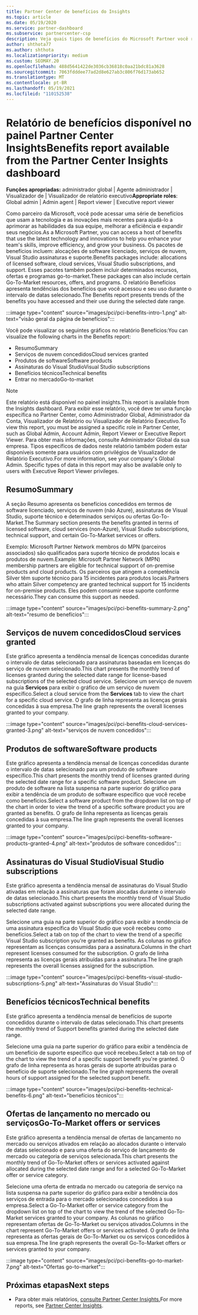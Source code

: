 ```yaml
---
title: Partner Center de benefícios do Insights
ms.topic: article
ms.date: 05/19/2020
ms.service: partner-dashboard
ms.subservice: partnercenter-csp
description: Veja quais tipos de benefícios do Microsoft Partner você recebeu para ajudar a expandir seus negócios, melhorar a eficiência e aprimorar as habilidades da sua equipe.
author: shthota77
ms.author: shthota
ms.localizationpriority: medium
ms.custom: SEOMAY.20
ms.openlocfilehash: 488d5641422de3036cb36818c0aa21bdc81a3628
ms.sourcegitcommit: 7063fdddee77ad2d8e627ab3c806f76d173ab652
ms.translationtype: MT
ms.contentlocale: pt-BR
ms.lasthandoff: 05/19/2021
ms.locfileid: "110152538"
---
```

# <a name="benefits-report-available-from-the-partner-center-insights-dashboard"></a><span data-ttu-id="6d48e-103">Relatório de benefícios disponível no painel Partner Center Insights</span><span class="sxs-lookup"><span data-stu-id="6d48e-103">Benefits report available from the Partner Center Insights dashboard</span></span>

<span data-ttu-id="6d48e-104">**Funções apropriadas:** administrador global | Agente administrador | Visualizador de | Visualizador de relatório executivo</span><span class="sxs-lookup"><span data-stu-id="6d48e-104">**Appropriate roles**: Global admin | Admin agent | Report viewer | Executive report viewer</span></span>

<span data-ttu-id="6d48e-105">Como parceiro da Microsoft, você pode acessar uma série de benefícios que usam a tecnologia e as inovações mais recentes para ajudá-lo a aprimorar as habilidades da sua equipe, melhorar a eficiência e expandir seus negócios.</span><span class="sxs-lookup"><span data-stu-id="6d48e-105">As a Microsoft Partner, you can access a host of benefits that use the latest technology and innovations to help you enhance your team's skills, improve efficiency, and grow your business.</span></span> <span data-ttu-id="6d48e-106">Os pacotes de benefícios incluem: alocações de software licenciado, serviços de nuvem, Visual Studio assinaturas e suporte.</span><span class="sxs-lookup"><span data-stu-id="6d48e-106">Benefits packages include: allocations of licensed software, cloud services, Visual Studio subscriptions, and support.</span></span> <span data-ttu-id="6d48e-107">Esses pacotes também podem incluir determinados recursos, ofertas e programas go-to-market.</span><span class="sxs-lookup"><span data-stu-id="6d48e-107">These packages can also include certain Go-To-Market resources, offers, and programs.</span></span> <span data-ttu-id="6d48e-108">O relatório Benefícios apresenta tendências dos benefícios que você acessou e seu uso durante o intervalo de datas selecionado.</span><span class="sxs-lookup"><span data-stu-id="6d48e-108">The Benefits report presents trends of the benefits you have accessed and their use during the selected date range.</span></span>

:::image type="content" source="images/pci/pci-benefits-intro-1.png" alt-text="visão geral da página de benefícios":::

<span data-ttu-id="6d48e-110">Você pode visualizar os seguintes gráficos no relatório Benefícios:</span><span class="sxs-lookup"><span data-stu-id="6d48e-110">You can visualize the following charts in the Benefits report:</span></span>

- <span data-ttu-id="6d48e-111">Resumo</span><span class="sxs-lookup"><span data-stu-id="6d48e-111">Summary</span></span>
- <span data-ttu-id="6d48e-112">Serviços de nuvem concedidos</span><span class="sxs-lookup"><span data-stu-id="6d48e-112">Cloud services granted</span></span>
- <span data-ttu-id="6d48e-113">Produtos de software</span><span class="sxs-lookup"><span data-stu-id="6d48e-113">Software products</span></span>
- <span data-ttu-id="6d48e-114">Assinaturas do Visual Studio</span><span class="sxs-lookup"><span data-stu-id="6d48e-114">Visual Studio subscriptions</span></span>
- <span data-ttu-id="6d48e-115">Benefícios técnicos</span><span class="sxs-lookup"><span data-stu-id="6d48e-115">Technical benefits</span></span>
- <span data-ttu-id="6d48e-116">Entrar no mercado</span><span class="sxs-lookup"><span data-stu-id="6d48e-116">Go-to-market</span></span>

 > [!NOTE]
 > <span data-ttu-id="6d48e-117">Este relatório está disponível no painel insights.</span><span class="sxs-lookup"><span data-stu-id="6d48e-117">This report is available from the Insights dashboard.</span></span> <span data-ttu-id="6d48e-118">Para exibir esse relatório, você deve ter uma função específica no Partner Center, como Administrador Global, Administrador da Conta, Visualizador de Relatório ou Visualizador de Relatório Executivo.</span><span class="sxs-lookup"><span data-stu-id="6d48e-118">To view this report, you must be assigned a specific role in Partner Center, such as Global Admin, Account Admin, Report Viewer or Executive Report Viewer.</span></span> <span data-ttu-id="6d48e-119">Para obter mais informações, consulte Administrador Global da sua empresa. Tipos específicos de dados neste relatório também podem estar disponíveis somente para usuários com privilégios de Visualizador de Relatório Executivo.</span><span class="sxs-lookup"><span data-stu-id="6d48e-119">For more information, see your company's Global Admin. Specific types of data in this report may also be available only to users with Executive Report Viewer privileges.</span></span>

## <a name="summary"></a><span data-ttu-id="6d48e-120">Resumo</span><span class="sxs-lookup"><span data-stu-id="6d48e-120">Summary</span></span>

<span data-ttu-id="6d48e-121">A seção Resumo apresenta os benefícios concedidos em termos de software licenciado, serviços de nuvem (não Azure), assinaturas de Visual Studio, suporte técnico e determinados serviços ou ofertas Go-To-Market.</span><span class="sxs-lookup"><span data-stu-id="6d48e-121">The Summary section presents the benefits granted in terms of licensed software, cloud services (non-Azure), Visual Studio subscriptions, technical support, and certain Go-To-Market services or offers.</span></span>

<span data-ttu-id="6d48e-122">Exemplo: Microsoft Partner Network membros do MPN (parceiros associados) são qualificados para suporte técnico de produtos locais e produtos de nuvem.</span><span class="sxs-lookup"><span data-stu-id="6d48e-122">Example: Microsoft Partner Network (MPN) membership partners are eligible for technical support of on-premise products and cloud products.</span></span> <span data-ttu-id="6d48e-123">Os parceiros que atingem a competência Silver têm suporte técnico para 15 incidentes para produtos locais.</span><span class="sxs-lookup"><span data-stu-id="6d48e-123">Partners who attain Silver competency are granted technical support for 15 incidents for on-premise products.</span></span> <span data-ttu-id="6d48e-124">Eles podem consumir esse suporte conforme necessário.</span><span class="sxs-lookup"><span data-stu-id="6d48e-124">They can consume this support as needed.</span></span> 

:::image type="content" source="images/pci/pci-benefits-summary-2.png" alt-text="resumo de benefícios":::

## <a name="cloud-services-granted"></a><span data-ttu-id="6d48e-126">Serviços de nuvem concedidos</span><span class="sxs-lookup"><span data-stu-id="6d48e-126">Cloud services granted</span></span>

<span data-ttu-id="6d48e-127">Este gráfico apresenta a tendência mensal de licenças concedidas durante o intervalo de datas selecionado para assinaturas baseadas em licenças do serviço de nuvem selecionado.</span><span class="sxs-lookup"><span data-stu-id="6d48e-127">This chart presents the monthly trend of licenses granted during the selected date range for license-based subscriptions of the selected cloud service.</span></span>
<span data-ttu-id="6d48e-128">Selecione um serviço de nuvem na guia **Serviços** para exibir o gráfico de um serviço de nuvem específico.</span><span class="sxs-lookup"><span data-stu-id="6d48e-128">Select a cloud service from the **Services** tab to view the chart for a specific cloud service.</span></span> <span data-ttu-id="6d48e-129">O grafo de linha representa as licenças gerais concedidas à sua empresa.</span><span class="sxs-lookup"><span data-stu-id="6d48e-129">The line graph represents the overall licenses granted to your company.</span></span>

:::image type="content" source="images/pci/pci-benefits-cloud-services-granted-3.png" alt-text="serviços de nuvem concedidos":::

## <a name="software-products"></a><span data-ttu-id="6d48e-131">Produtos de software</span><span class="sxs-lookup"><span data-stu-id="6d48e-131">Software products</span></span>

<span data-ttu-id="6d48e-132">Este gráfico apresenta a tendência mensal de licenças concedidas durante o intervalo de datas selecionado para um produto de software específico.</span><span class="sxs-lookup"><span data-stu-id="6d48e-132">This chart presents the monthly trend of licenses granted during the selected date range for a specific software product.</span></span> <span data-ttu-id="6d48e-133">Selecione um produto de software na lista suspensa na parte superior do gráfico para exibir a tendência de um produto de software específico que você recebe como benefícios.</span><span class="sxs-lookup"><span data-stu-id="6d48e-133">Select a software product from the dropdown list on top of the chart in order to view the trend of a specific software product you are granted as benefits.</span></span> <span data-ttu-id="6d48e-134">O grafo de linha representa as licenças gerais concedidas à sua empresa.</span><span class="sxs-lookup"><span data-stu-id="6d48e-134">The line graph represents the overall licenses granted to your company.</span></span>

:::image type="content" source="images/pci/pci-benefits-software-products-granted-4.png" alt-text="produtos de software concedidos":::

## <a name="visual-studio-subscriptions"></a><span data-ttu-id="6d48e-136">Assinaturas do Visual Studio</span><span class="sxs-lookup"><span data-stu-id="6d48e-136">Visual Studio subscriptions</span></span>

<span data-ttu-id="6d48e-137">Este gráfico apresenta a tendência mensal de assinaturas do Visual Studio ativadas em relação a assinaturas que foram alocadas durante o intervalo de datas selecionado.</span><span class="sxs-lookup"><span data-stu-id="6d48e-137">This chart presents the monthly trend of Visual Studio subscriptions activated against subscriptions you were allocated during the selected date range.</span></span>

<span data-ttu-id="6d48e-138">Selecione uma guia na parte superior do gráfico para exibir a tendência de uma assinatura específica do Visual Studio que você recebeu como benefícios.</span><span class="sxs-lookup"><span data-stu-id="6d48e-138">Select a tab on top of the chart to view the trend of a specific Visual Studio subscription you're granted as benefits.</span></span> <span data-ttu-id="6d48e-139">As colunas no gráfico representam as licenças consumidas para a assinatura.</span><span class="sxs-lookup"><span data-stu-id="6d48e-139">Columns in the chart represent licenses consumed for the subscription.</span></span> <span data-ttu-id="6d48e-140">O grafo de linha representa as licenças gerais atribuídas para a assinatura.</span><span class="sxs-lookup"><span data-stu-id="6d48e-140">The line graph represents the overall licenses assigned for the subscription.</span></span>

:::image type="content" source="images/pci/pci-benefits-visual-studio-subscriptions-5.png" alt-text="Assinaturas do Visual Studio":::

## <a name="technical-benefits"></a><span data-ttu-id="6d48e-142">Benefícios técnicos</span><span class="sxs-lookup"><span data-stu-id="6d48e-142">Technical benefits</span></span>

<span data-ttu-id="6d48e-143">Este gráfico apresenta a tendência mensal de benefícios de suporte concedidos durante o intervalo de datas selecionado.</span><span class="sxs-lookup"><span data-stu-id="6d48e-143">This chart presents the monthly trend of Support benefits granted during the selected date range.</span></span>

<span data-ttu-id="6d48e-144">Selecione uma guia na parte superior do gráfico para exibir a tendência de um benefício de suporte específico que você recebeu.</span><span class="sxs-lookup"><span data-stu-id="6d48e-144">Select a tab on top of the chart to view the trend of a specific support benefit you're granted.</span></span> <span data-ttu-id="6d48e-145">O grafo de linha representa as horas gerais de suporte atribuídas para o benefício de suporte selecionado.</span><span class="sxs-lookup"><span data-stu-id="6d48e-145">The line graph represents the overall hours of support assigned for the selected support benefit.</span></span>

:::image type="content" source="images/pci/pci-benefits-technical-benefits-6.png" alt-text="benefícios técnicos":::

## <a name="go-to-market-offers-or-services"></a><span data-ttu-id="6d48e-147">Ofertas de lançamento no mercado ou serviços</span><span class="sxs-lookup"><span data-stu-id="6d48e-147">Go-To-Market offers or services</span></span>

<span data-ttu-id="6d48e-148">Este gráfico apresenta a tendência mensal de ofertas de lançamento no mercado ou serviços ativados em relação ao alocados durante o intervalo de datas selecionado e para uma oferta do serviço de lançamento de mercado ou categoria de serviços selecionada.</span><span class="sxs-lookup"><span data-stu-id="6d48e-148">This chart presents the monthly trend of Go-To-Market offers or services activated against allocated during the selected date range and for a selected Go-To-Market offer or service category.</span></span>

<span data-ttu-id="6d48e-149">Selecione uma oferta de entrada no mercado ou categoria de serviço na lista suspensa na parte superior do gráfico para exibir a tendência dos serviços de entrada para o mercado selecionados concedidos à sua empresa.</span><span class="sxs-lookup"><span data-stu-id="6d48e-149">Select a Go-To-Market offer or service category from the dropdown list on top of the chart to view the trend of the selected Go-To-Market services granted to your company.</span></span> <span data-ttu-id="6d48e-150">As colunas no gráfico representam ofertas de Go-To-Market ou serviços ativados.</span><span class="sxs-lookup"><span data-stu-id="6d48e-150">Columns in the chart represent Go-To-Market offers or services activated.</span></span> <span data-ttu-id="6d48e-151">O grafo de linha representa as ofertas gerais de Go-To-Market ou os serviços concedidos à sua empresa.</span><span class="sxs-lookup"><span data-stu-id="6d48e-151">The line graph represents the overall Go-To-Market offers or services granted to your company.</span></span>

:::image type="content" source="images/pci/pci-benefits-go-to-market-7.png" alt-text="Ofertas go-to-market":::

## <a name="next-steps"></a><span data-ttu-id="6d48e-153">Próximas etapas</span><span class="sxs-lookup"><span data-stu-id="6d48e-153">Next steps</span></span>

- <span data-ttu-id="6d48e-154">Para obter mais relatórios, [consulte Partner Center Insights.](partner-center-insights.md)</span><span class="sxs-lookup"><span data-stu-id="6d48e-154">For more reports, see [Partner Center Insights](partner-center-insights.md).</span></span>
